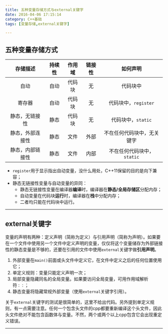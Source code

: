 ```yaml
---
title: 五种变量存储方式与external关键字
date: 2016-04-06 17:15:14
category: C++基础
tags: [变量存储,external关键字]

---
```


## 五种变量存储方式

| 存储描述		| 持续性	| 作用域	| 链接性	| 如何声明					|
| :-----------:	| :---:	| :---:	| :---: | :-------------------:		|
| 自动			| 自动	| 代码块	| 无		| 代码块中					|
| 寄存器			| 自动	| 代码块	| 无		| 代码块中，`register`			|
| 静态，无链接性	| 静态	| 代码块	| 无		| 代码块中，`static`			|
| 静态，外部连接性| 静态	| 文件	| 外部	| 不在任何代码块中，无关键字	|
| 静态，内部链接性| 静态	| 文件	| 内部	| 不在任何代码块中，`static`	|	

+ `register`用于显示指出自动变量，没什么用处，C++11保留的目的是向下兼容；
+ 静态无链接性变量与自动变量的异同：
	+ 静态无链接性变量在编译器**编译**时，编译器在**静态/全局存储区**分配内存；
	+ 自动变量在代码块**运行**时，编译器在**栈**中分配内存；
	+ 二者均只能在代码块中运行。

---

## external关键字

变量的声明有两种：定义声明（简称为定义）与引用声明（简称为声明）。如果要在一个文件中使用另一个文件中定义声明的变量，仅仅将这个变量储存为外部链接性的静态变量是不够的，还要在引用的文件中使用`external`关键字做**引用声明**。

1. 外部变量在`main()`前面或头文件中定义它，在文件中定义之后的任何位置使用它；
2. 单定义规则：变量只能定义声明一次；
3. 局部变量隐藏同名的全局变量。如果要访问全局变量，可用作用域解析符`：：`；
4. 静态变量将隐藏常规外部变量（使用`external`关键字引用）。

关于`external`关键字的测试是很简单的，这里不给出代码。另外提到单定义规则，有一点需要注意。任何一个包含头文件的cpp都要重新编译这个头文件，因此头文件绝对不能包含函数体与变量。不然，两个或两个以上cpp包含它会出现重定义错误。

---

